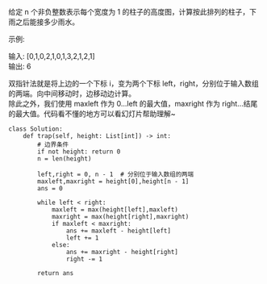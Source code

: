给定 n 个非负整数表示每个宽度为 1 的柱子的高度图，计算按此排列的柱子，下雨之后能接多少雨水。

示例:

输入: [0,1,0,2,1,0,1,3,2,1,2,1]  
输出: 6

双指针法就是将上边的一个下标 i，变为两个下标 left，right，分别位于输入数组的两端。向中间移动时，边移动边计算。  
除此之外，我们使用 maxleft 作为 0...left 的最大值，maxright 作为 right...结尾 的最大值。代码看不懂的地方可以看幻灯片帮助理解~

```
class Solution:
    def trap(self, height: List[int]) -> int:
        # 边界条件
        if not height: return 0
        n = len(height)

        left,right = 0, n - 1  # 分别位于输入数组的两端
        maxleft,maxright = height[0],height[n - 1]
        ans = 0

        while left < right:
            maxleft = max(height[left],maxleft)
            maxright = max(height[right],maxright)
            if maxleft < maxright:
                ans += maxleft - height[left]
                left += 1
            else:
                ans += maxright - height[right]
                right -= 1

        return ans

